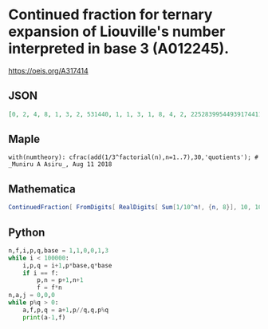 # Continued fraction for ternary expansion of Liouville's number interpreted in base 3 \(A012245\)\.
https://oeis.org/A317414
## JSON
```JSON
[0, 2, 4, 8, 1, 3, 2, 531440, 1, 1, 3, 1, 8, 4, 2, 22528399544939174411840147874772640, 1, 1, 4, 8, 1, 3, 1, 1, 531440, 2, 3, 1, 8, 4, 2]
```
## Maple
```Maple
with(numtheory): cfrac(add(1/3^factorial(n),n=1..7),30,'quotients'); # _Muniru A Asiru_, Aug 11 2018
```
## Mathematica
```Mathematica
ContinuedFraction[ FromDigits[ RealDigits[ Sum[1/10^n!, {n, 8}], 10, 10000], 3], 60] (* _Robert G. Wilson v_, Aug 09 2018 *)
```
## Python
```Python
n,f,i,p,q,base = 1,1,0,0,1,3
while i < 100000:
    i,p,q = i+1,p*base,q*base
    if i == f:
        p,n = p+1,n+1
        f = f*n
n,a,j = 0,0,0
while p%q > 0:
    a,f,p,q = a+1,p//q,q,p%q
    print(a-1,f)
```
